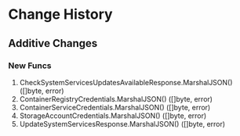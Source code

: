 # Change History

## Additive Changes

### New Funcs

1. CheckSystemServicesUpdatesAvailableResponse.MarshalJSON() ([]byte, error)
1. ContainerRegistryCredentials.MarshalJSON() ([]byte, error)
1. ContainerServiceCredentials.MarshalJSON() ([]byte, error)
1. StorageAccountCredentials.MarshalJSON() ([]byte, error)
1. UpdateSystemServicesResponse.MarshalJSON() ([]byte, error)
